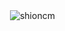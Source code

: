 <!-- README Generator: https://rahuldkjain.github.io/gh-profile-readme-generator/ -->

<p align="center">&nbsp;
  <img align="center" src="https://github-readme-stats.vercel.app/api?username=shioncm&show_icons=true&locale=en" alt="shioncm" />
</p>
